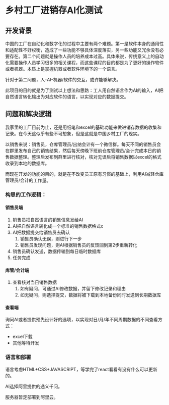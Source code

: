 # 乡村工厂进销存AI化测试

## 开发背景

中国的工厂在自动化和数字化的过程中主要有两个难题。第一是软件本身的通用性和适配性不好权衡，造成了一些功能不够具体深度落实，另一些功能又冗余没有必要存在。第二个问题就是操作人员的培养成本过高。具体来说，传统意义上的自动化需要操作人员学习很多的相关课程，而这些课程的目的都是为了更好的操作软件或者机器。本质上是掌握机器或者软件环境下的一个语言。

针对于第二问题，人-AI-机器/软件的交互，或许能够解决。

此项目的目的就是为了测试以上想法和思路：工人用自然语言作为AI的输入，AI把自然语言转化输出为对应软件的语言，以实现对应的数据提交。

## 问题和解决逻辑

我家里的工厂目前为止，还是用纸笔和excel的基础功能来做进销存数据的收集和记录。在今天这似乎有些不可想象，但是这就是中国乡村工厂的现实。

以销售来说：销售员，仓库管理员/出纳会计有一个微信群。每天不同的销售员会在群里发布自己的销售结果，然后每天傍晚下班前仓库管理员/会计完成本日的销售数据整理。整理后发布到群里进行核对，核对无误后将销售数据以excel的格式收录到本地的数据库。

而现在开发的功能的目的，就是在不改变员工原有习惯的基础上，利用AI减轻仓库管理员/会计的工作量。

### 构思的工作逻辑：

#### 销售员端

1. 销售员把自然语言的销售信息发给AI
2. AI把自然语言转化成一个标准的销售数据格式x
3. AI把数据提交给销售员去确认
   1. 销售员确认无误，则进行下一步
   2. 销售员发现问题，则AI根据销售员的反馈回到第2步重新转化
4. 销售员确认发送，数据传输到每日临时数据库
5. 任务完成

#### 库管/会计端

1. 查看核对当日销售数据
   1. 如有疑问，可通过AI修改数据，并留下修改记录和理由
   2. 如无疑问，则选择提交，数据将被下载到本地备份同时发送到长期数据库

#### 查看端

询问AI或者提供预先设计好的选项，以实现对日/月/年不同周期数据的不同查看方式：

- excel下载
- 其他等待开发



### 语言和部署

语言考虑HTML+CSS+JAVASCRIPT，等学完了react看看有没有什么可以更新的。

AI选择阿里提供的通义千问。

服务器暂定部署到阿里云。